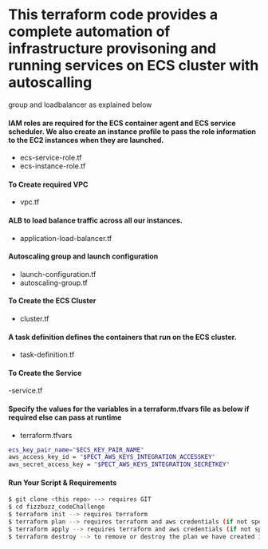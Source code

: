 # This terraform code provides a complete automation of infrastructure provisoning and running services on ECS cluster with autoscalling
group and loadbalancer as explained below

#### IAM roles are required for the ECS container agent and ECS service scheduler. We also create an instance profile to pass the role information to the EC2 instances when they are launched.
- ecs-service-role.tf
- ecs-instance-role.tf

#### To Create required VPC
- vpc.tf

#### ALB to load balance traffic across all our instances.
- application-load-balancer.tf

#### Autoscaling group and launch configuration
- launch-configuration.tf
- autoscaling-group.tf

#### To Create the ECS Cluster
- cluster.tf

#### A task definition defines the containers that run on the ECS cluster.
- task-definition.tf

#### To Create the Service
-service.tf

#### Specify the values for the variables in a terraform.tfvars file as below if required else can pass at runtime
- terraform.tfvars
``` bash
ecs_key_pair_name="$ECS_KEY_PAIR_NAME"
aws_access_key_id = "$PECT_AWS_KEYS_INTEGRATION_ACCESSKEY"
aws_secret_access_key = "$PECT_AWS_KEYS_INTEGRATION_SECRETKEY"
```
#### Run Your Script & Requirements
``` bash
$ git clone <this repo> --> requires GIT
$ cd fizzbuzz_codeChallenge
$ terraform init --> requires terraform
$ terraform plan --> requires terraform and aws credentials (if not specified or used in .tfvars)
$ terraform apply --> requires terraform and aws credentials (if not specified or used in .tfvars)
$ terraform destroy --> to remove or destroy the plan we have created in aws with terraform apply
```
